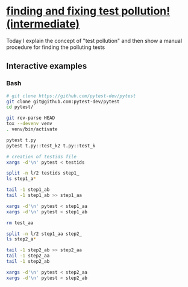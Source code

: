 # [finding and fixing test pollution! (intermediate)](https://youtu.be/FRteianaPMo)

Today I explain the concept of "test pollution" and then show a manual procedure for finding the polluting tests

## Interactive examples

### Bash

```bash
# git clone https://github.com/pytest-dev/pytest
git clone git@github.com:pytest-dev/pytest
cd pytest/

git rev-parse HEAD
tox --devenv venv
. venv/bin/activate

pytest t.py
pytest t.py::test_k2 t.py::test_k

# creation of testids file
xargs -d'\n' pytest < testids

split -n l/2 testids step1_
ls step1_a*

tail -1 step1_ab
tail -1 step1_ab >> step1_aa

xargs -d'\n' pytest < step1_aa
xargs -d'\n' pytest < step1_ab

rm test_aa

split -n l/2 step1_aa step2_
ls step2_a*

tail -1 step2_ab >> step2_aa
tail -1 step2_aa
tail -1 step2_ab

xargs -d'\n' pytest < step2_aa
xargs -d'\n' pytest < step2_ab
```
